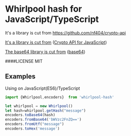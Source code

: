 # Whirlpool hash for JavaScript/TypeScript
It's a library is cut from https://github.com/nf404/crypto-api

[It's a library is cut from](https://github.com/nf404/crypto-api)
([Crypto API for JavaScript](https://github.com/nf404/crypto-api))

[The base64 library is cut from](http://mths.be/base64)
([base64](http://mths.be/base64))

####LICENSE MIT




## Examples



Using on JavaScript(ES6)/TypeScript
```typescript
import {Whirlpool,encoders}  from 'whirlpool-hash'

let whirlpool = new Whirlpool()
let hash=whirlpool.getHash("message")
encoders.toBase64(hash)
encoders.fromBase64('bWVzc2FnZQ==')
encoders.fromUtf("message")
encoders.toHex('message')
```



